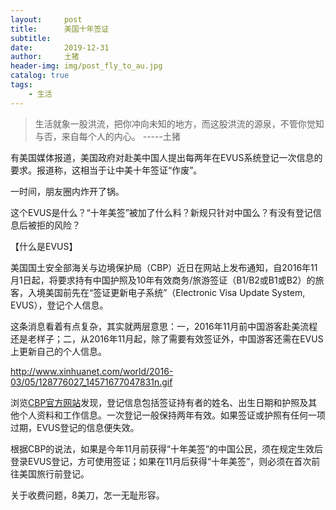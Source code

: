 ```yaml
---
layout:     post
title:      美国十年签证
subtitle:   
date:       2019-12-31
author:     土猪
header-img: img/post_fly_to_au.jpg
catalog: true
tags:
    - 生活
---
```


> 生活就象一股洪流，把你冲向未知的地方，而这股洪流的源泉，不管你觉知与否，来自每个人的内心。 
> -----土猪



有美国媒体报道，美国政府对赴美中国人提出每两年在EVUS系统登记一次信息的要求。报道称，这相当于让中美十年签证“作废”。



一时间，朋友圈内炸开了锅。


这个EVUS是什么？“十年美签”被加了什么料？新规只针对中国么？有没有登记信息后被拒的风险？


【什么是EVUS】

美国国土安全部海关与边境保护局（CBP）近日在网站上发布通知，自2016年11月1日起，将要求持有中国护照及10年有效商务/旅游签证（B1/B2或B1或B2）的旅客，入境美国前先在“签证更新电子系统”（Electronic Visa Update System, EVUS），登记个人信息。


这条消息看着有点复杂，其实就两层意思：一，2016年11月前中国游客赴美流程还是老样子；二，从2016年11月起，除了需要有效签证外，中国游客还需在EVUS上更新自己的个人信息。


http://www.xinhuanet.com/world/2016-03/05/128776027_14571677047831n.gif



浏览[CBP官方网站](https://www.evus.gov/#/)发现，登记信息包括签证持有者的姓名、出生日期和护照及其他个人资料和工作信息。一次登记一般保持两年有效。如果签证或护照有任何一项过期，EVUS登记的信息便失效。



根据CBP的说法，如果是今年11月前获得“十年美签”的中国公民，须在规定生效后登录EVUS登记，方可使用签证；如果在11月后获得“十年美签”，则必须在首次前往美国旅行前登记。


关于收费问题，8美刀，怎一无耻形容。



